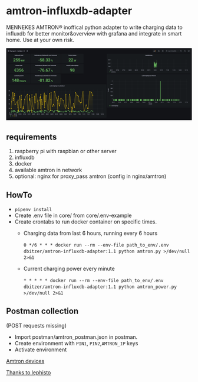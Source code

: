 # amtron-influxdb-adapter
MENNEKES AMTRON® inoffical python adapter to write charging data to influxdb for better monitor&overview with grafana and integrate in smart home.
Use at your own risk.


![grafana dashboard](img/grafana_dashboard.png)

## requirements
1. raspberry pi with raspbian or other server
2. influxdb
3. docker
4. available amtron in network
5. optional: nginx for proxy_pass amtron (config in nginx/amtron)

## HowTo
- `pipenv install`
- Create .env file in core/ from core/.env-example
- Create crontabs to run docker container on specific times.
  - Charging data from last 6 hours, running every 6 hours

    `0 */6 * * * docker run --rm --env-file path_to_env/.env dbitzer/amtron-influxdb-adapter:1.1 python amtron.py >/dev/null 2>&1`
  - Current charging power every minute

    `* * * * * docker run --rm --env-file path_to_env/.env dbitzer/amtron-influxdb-adapter:1.1 python amtron_power.py >/dev/null 2>&1`

## Postman collection
(POST requests missing)
- Import postman/amtron_postman.json in postman.
- Create environment with `PIN1`, `PIN2`,`AMTRON_IP` keys
- Activate environment


[Amtron devices](https://www.chargeupyourday.de/ps/amtron/)

[Thanks to lephisto](https://github.com/lephisto/amtron)
